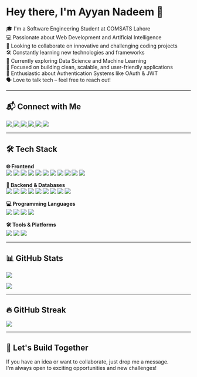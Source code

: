 # Hey there, I'm Ayyan Nadeem 👋

🎓 I'm a Software Engineering Student at COMSATS Lahore  
💻 Passionate about Web Development and Artificial Intelligence  
🤝 Looking to collaborate on innovative and challenging coding projects  
🛠️ Constantly learning new technologies and frameworks  
🌱 Currently exploring Data Science and Machine Learning  
🎯 Focused on building clean, scalable, and user-friendly applications  
🔐 Enthusiastic about Authentication Systems like OAuth & JWT  
🗣️ Love to talk tech – feel free to reach out!

---

## 📬 Connect with Me
<p>
  <a href="mailto:ayyan137a@gmail.com">
    <img src="https://img.shields.io/badge/Email-D14836?style=flat&logo=gmail&logoColor=white"/>
  </a>
  <a href="https://www.linkedin.com/in/ayyan-nadeem-a1bb9795/">
    <img src="https://img.shields.io/badge/LinkedIn-0077B5?style=flat&logo=linkedin&logoColor=white"/>
  </a>
  <a href="https://ayyan-nadeem.netlify.app/">
    <img src="https://img.shields.io/badge/Portfolio-000000?style=flat&logo=html5&logoColor=white"/>
  </a>
  <a href="https://github.com/AyyanNadeem01">
    <img src="https://img.shields.io/badge/GitHub-181717?style=flat&logo=github&logoColor=white"/>
  </a>
  <a href="https://www.facebook.com/OfficialAyyanNadeem/">
    <img src="https://img.shields.io/badge/Facebook-1877F2?style=flat&logo=facebook&logoColor=white"/>
  </a>
  <a href="https://wa.me/923174259244">
    <img src="https://img.shields.io/badge/WhatsApp-25D366?style=flat&logo=whatsapp&logoColor=white"/>
  </a>
</p>

---

## 🛠️ Tech Stack

**🌐 Frontend**  
<img src="https://img.shields.io/badge/-HTML5-E34F26?style=flat&logo=html5&logoColor=white"/>
<img src="https://img.shields.io/badge/-CSS3-1572B6?style=flat&logo=css3"/>
<img src="https://img.shields.io/badge/-JavaScript-F7DF1E?style=flat&logo=javascript&logoColor=black"/>
<img src="https://img.shields.io/badge/-TypeScript-3178C6?style=flat&logo=typescript&logoColor=white"/>
<img src="https://img.shields.io/badge/-React-61DAFB?style=flat&logo=react"/>
<img src="https://img.shields.io/badge/-Axios-5A29E4?style=flat&logo=axios&logoColor=white"/>
<img src="https://img.shields.io/badge/-Bootstrap-563D7C?style=flat&logo=bootstrap"/>
<img src="https://img.shields.io/badge/-TailwindCSS-06B6D4?style=flat&logo=tailwind-css"/>
<img src="https://img.shields.io/badge/-DaisyUI-5A0EF8?style=flat&logo=daisyui&logoColor=white"/>
<img src="https://img.shields.io/badge/-jQuery-0769AD?style=flat&logo=jquery"/>
<img src="https://img.shields.io/badge/-Zustand-4433FF?style=flat&logo=zustand&logoColor=white"/>

**🧠 Backend & Databases**  
<img src="https://img.shields.io/badge/-Node.js-339933?style=flat&logo=node.js"/>
<img src="https://img.shields.io/badge/-Express.js-000000?style=flat&logo=express"/>
<img src="https://img.shields.io/badge/-MongoDB-47A248?style=flat&logo=mongodb"/>
<img src="https://img.shields.io/badge/-SQL%20Server-CC2927?style=flat&logo=microsoft-sql-server"/>
<img src="https://img.shields.io/badge/-RESTful%20APIs-FF6F00?style=flat&logo=api&logoColor=white"/>
<img src="https://img.shields.io/badge/-OAuth2-EB5424?style=flat&logo=auth0&logoColor=white"/>
<img src="https://img.shields.io/badge/-JWT-000000?style=flat&logo=jsonwebtokens&logoColor=white"/>
<img src="https://img.shields.io/badge/-Nodemailer-009688?style=flat&logo=gmail&logoColor=white"/>
<img src="https://img.shields.io/badge/-Twilio-F22F46?style=flat&logo=twilio&logoColor=white"/>

**💻 Programming Languages**  
<img src="https://img.shields.io/badge/-Python-3776AB?style=flat&logo=python"/>
<img src="https://img.shields.io/badge/-Java-007396?style=flat&logo=java"/>
<img src="https://img.shields.io/badge/-C-00599C?style=flat&logo=c"/>
<img src="https://img.shields.io/badge/-C++-00599C?style=flat&logo=c%2B%2B"/>

**🛠 Tools & Platforms**  
<img src="https://img.shields.io/badge/-Git-F05032?style=flat&logo=git"/>
<img src="https://img.shields.io/badge/-GitHub-181717?style=flat&logo=github"/>
<img src="https://img.shields.io/badge/-VS%20Code-007ACC?style=flat&logo=visual-studio-code"/>

---

## 📊 GitHub Stats

<p>
  <img src="https://github-readme-stats.vercel.app/api?username=AyyanNadeem01&show_icons=true&theme=radical"/>
</p>

<p>
  <img src="https://github-readme-stats.vercel.app/api/top-langs/?username=AyyanNadeem01&layout=compact&theme=radical"/>
</p>

---

## 🔥 GitHub Streak

<p>
  <img src="https://streak-stats.demolab.com/?user=AyyanNadeem01&theme=radical"/>
</p>

---

## 🚀 Let's Build Together

If you have an idea or want to collaborate, just drop me a message.  
I'm always open to exciting opportunities and new challenges!
